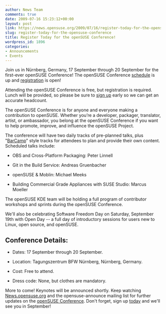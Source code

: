```yaml
---
author: News Team
comments: true
date: 2009-07-16 15:23:12+00:00
layout: post
link: https://news.opensuse.org/2009/07/16/register-today-for-the-opensuse-conference/
slug: register-today-for-the-opensuse-conference
title: Register Today for the openSUSE Conference!
wordpress_id: 1896
categories:
- Announcements
- Events
---
```


Join us in Nürnberg, Germany, 17 September through 20 September for the first-ever openSUSE Conference! The openSUSE Conference [schedule](http://conference.opensuse.org/schedule/) is up and [registration](http://conference.opensuse.org/registration/) is open!

Attending the openSUSE Conference is free, but registration is required. Lunch will be provided, so please be sure to [sign up](http://conference.opensuse.org/registration/) early so we can get an accurate headcount.

The openSUSE Conference is for anyone and everyone making a contribution to openSUSE. Whether you’re a developer, packager, translator, artist, or ambassador, you belong at the openSUSE Conference if you want to help promote, improve, and influence the openSUSE Project.

The conference will have two daily tracks of pre-planned talks, plus "[BarCamp](http://en.wikipedia.org/wiki/BarCamp)" style tracks for attendees to plan and provide their own content. Scheduled talks include:



	
  * OBS and Cross-Platform Packaging: Peter Linnell

	
  * Git in the Build Service: Andreas Gruenbacher

	
  * openSUSE & Moblin: Michael Meeks

	
  * Building Commercial Grade Appliances with SUSE Studio: Marcus Moeller


The openSUSE KDE team will be holding a full program of contributor workshops and sprints during the openSUSE Conference.

We'll also be celebrating Software Freedom Day on Saturday, September 19th with Open Day -- a full day of introductory sessions for users new to Linux, open source, and openSUSE.


## Conference Details:





	
  * Dates: 17 September through 20 September.

	
  * Location: Tagungszentrum BFW Nürnberg, Nürnberg, Germany.

	
  * Cost: Free to attend.

	
  * Dress code: None, but clothes are mandatory.


More to come! Keynotes will be announced shortly. Keep watching [News.opensuse.org](http://news.opensuse.org/) and the opensuse-announce mailing list for further updates on the [openSUSE Conference](http://conference.opensuse.org/). Don't forget, sign up [today](http://conference.opensuse.org/registration/) and we'll see you in September!
